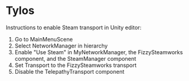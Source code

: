 # Tylos

Instructions to enable Steam transport in Unity editor:
1. Go to MainMenuScene
2. Select NetworkManager in hierarchy
3. Enable "Use Steam" in MyNetworkManager, the FizzySteamworks component, and the SteamManager component
4. Set Transport to the FizzySteamworks transport
5. Disable the TelepathyTransport component
